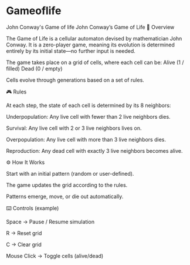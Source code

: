 # Gameoflife
John Conway's Game of life 
John Conway’s Game of Life
📖 Overview

The Game of Life is a cellular automaton devised by mathematician John Conway.
It is a zero-player game, meaning its evolution is determined entirely by its initial state—no further input is needed.

The game takes place on a grid of cells, where each cell can be:
Alive (1 / filled)
Dead (0 / empty)

Cells evolve through generations based on a set of rules.

🎮 Rules

At each step, the state of each cell is determined by its 8 neighbors:

Underpopulation: Any live cell with fewer than 2 live neighbors dies.

Survival: Any live cell with 2 or 3 live neighbors lives on.

Overpopulation: Any live cell with more than 3 live neighbors dies.

Reproduction: Any dead cell with exactly 3 live neighbors becomes alive.


⚙️ How It Works

Start with an initial pattern (random or user-defined).

The game updates the grid according to the rules.

Patterns emerge, move, or die out automatically.

⌨️ Controls (example)

Space → Pause / Resume simulation

R → Reset grid

C → Clear grid

Mouse Click → Toggle cells (alive/dead)
